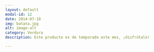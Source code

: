 ```yaml
---
layout: default
modal-id: 12
date: 2014-07-18
img: batata.jpg
alt: image-alt
category: Verdura
description: Este producto es de temporada este mes, ¡disfrútalo!

---
```

